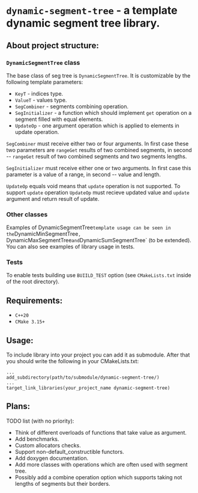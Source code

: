 # `dynamic-segment-tree` - a template dynamic segment tree library.

## About project structure:

### `DynamicSegmentTree` class

The base class of seg tree is `DynamicSegmentTree`. It is customizable 
by the following template parameters:

- `KeyT`  - indices type.
- `ValueT` - values type.
- `SegCombiner` - segments combining operation.
- `SegInitializer` - a function which should implement `get` operation on
a segment filled with equal elements.
- `UpdateOp` - one argument operation which is applied to elements in update operation.

`SegCombiner` must receive either two or four arguments. In first case these two parameters
are `rangeGet` results of two combined segments, in second -- `rangeGet` result of two
combined segments and two segments lengths.

`SegInitializer` must receive either one or two arguments. In first case this parameter
is a value of a range, in second -- value and length.

`UpdateOp` equals void means that `update` operation is not supported. To support `update` operation
`UpdateOp` must recieve updated value and `update` argument and return result of update.

### Other classes

Examples of DynamicSegmentTree` template usage can be seen in the
`DynamicMinSegmentTree`, `DynamicMaxSegmentTree` and `DynamicSumSegmentTree` (to be extended).
You can also see examples of library usage in tests.

### Tests

To enable tests building use `BUIILD_TEST` option (see `CMakeLists.txt` inside of the root directory). 

## Requirements:

- `C++20`
- `CMake 3.15+`

## Usage:

To include library into your project you 
can add it as submodule. After that you should write the following in 
your CMakeLists.txt:

    ...
    add_subdirectory(path/to/submodule/dynamic-segment-tree/)
    ...
    target_link_libraries(your_project_name dynamic-segment-tree)

## Plans:

TODO list (with no priority):

- Think of different overloads of functions that take value as argument.
- Add benchmarks.
- Custom allocators checks.
- Support non-default_constructible functors.
- Add doxygen documentation.
- Add more classes with operations which are often used with segment tree.
- Possibly add a combine operation option which supports taking not lengths of segments but their borders.
